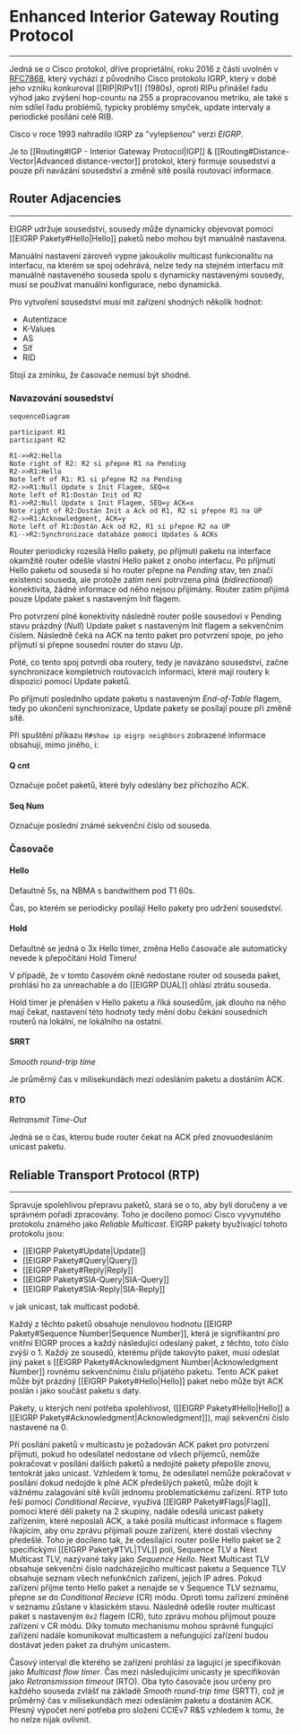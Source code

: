 # Enhanced Interior Gateway Routing Protocol
---

Jedná se o Cisco protokol, dříve proprietální, roku 2016 z části uvolněn v  [RFC7868](https://datatracker.ietf.org/doc/html/rfc7868), který vychází z původního Cisco protokolu IGRP, který v době jeho vzniku konkuroval [[RIP|RIPv1]] (1980s), oproti RIPu přinášel řadu výhod jako zvýšení hop-countu na 255 a propracovanou metriku, ale také s ním sdílel řadu problémů, typicky problémy smyček, update intervaly a periodické posílání celé RIB.

Cisco v roce 1993 nahradilo IGRP za "vylepšenou" verzi *EIGRP*.

Je to [[Routing#IGP - Interior Gateway Protocol|IGP]] & [[Routing#Distance-Vector|Advanced distance-vector]] protokol, který formuje sousedství a pouze při navázání sousedství a změně sítě posílá routovací informace.

## Router Adjacencies
---

EIGRP udržuje sousedství, sousedy může dynamicky objevovat pomocí [[EIGRP Pakety#Hello|Hello]] paketů nebo mohou být manuálně nastavena.

Manuální nastavení zároveň vypne jakoukoliv multicast funkcionalitu na interfacu, na kterém se spoj odehrává, nelze tedy na stejném interfacu mít manuálně nastaveného souseda spolu s dynamicky nastavenými sousedy, musí se používat manuální konfigurace, nebo dynamická.

Pro vytvoření sousedství musí mit zařízení shodných několik hodnot:
- Autentizace
- K-Values
- AS
- Síť
- RID

Stojí za zmínku, že časovače nemusí být shodné.

### Navazování sousedství

```mermaid
sequenceDiagram

participant R1
participant R2

R1->>R2:Hello
Note right of R2: R2 si přepne R1 na Pending
R2->>R1:Hello
Note left of R1: R1 si přepne R2 na Pending
R2->>R1:Null Update s Init Flagem, SEQ=x
Note left of R1:Dostán Init od R2
R1->>R2:Null Update s Init Flagem, SEQ=y ACK=x
Note right of R2:Dostán Init a Ack od R1, R2 si přepne R1 na UP
R2->>R1:Acknowledgment, ACK=y
Note left of R1:Dostán Ack od R2, R1 si přepne R2 na UP
R1-->R2:Synchronizace databáze pomocí Updates & ACKs
```

Router periodicky rozesílá Hello pakety, po přijmutí paketu na interface okamžitě router odešle vlastní Hello paket z onoho interfacu.
Po příjmutí Hello paketu od souseda si ho router přepne na *Pending* stav, ten značí existenci souseda, ale protože zatím není potrvzena plná (*bidirectional*) konektivita, žádné informace od něho nejsou přijímány.
Router zatím přijímá pouze Update paket s nastaveným Init flagem.

Pro potvrzení plné konektivity následně router pošle sousedovi v Pending stavu prázdný (*Null*) Update paket s nastaveným Init flagem a sekvenčním číslem. Následně čeká na ACK na tento paket pro potvrzení spoje, po jeho příjmutí si přepne sousední router do stavu *Up*.

Poté, co tento spoj potvrdí oba routery, tedy je navázáno sousedství, začne synchronizace kompletních routovacích informací, které mají routery k dispozici pomocí Update paketů.

Po příjmutí posledního update paketu s nastaveným *End-of-Table* flagem, tedy po ukončení synchronizace, Update pakety se posílají pouze při změně sítě.

Při spuštění příkazu `R#show ip eigrp neighbors` zobrazené informace obsahují, mimo jiného, i:

#### Q cnt

Označuje počet paketů, které byly odeslány bez příchozího ACK.

#### Seq Num

Označuje poslední známé sekvenční číslo od souseda.

### Časovače

#### Hello

Defaultně 5s, na NBMA s bandwithem pod T1 60s.

Čas, po kterém se periodicky posílají Hello pakety pro udržení sousedství.

#### Hold

Defaultně se jedná o 3x Hello timer, změna Hello časovače ale automaticky nevede k přepočítání Hold Timeru!

V případě, že v tomto časovém okně nedostane router od souseda paket, prohlásí ho za unreachable a do [[EIGRP DUAL]] ohlásí ztrátu souseda.

Hold timer je přenášen v Hello paketu a říká sousedům, jak dlouho na něho mají čekat, nastavení této hodnoty tedy mění dobu čekání sousedních routerů na lokální, ne lokálního na ostatní.

#### SRRT

*Smooth round-trip time*

Je průměrný čas v milisekundách mezi odesláním paketu a dostáním ACK.

#### RTO

*Retransmit Time-Out*

Jedná se o čas, kterou bude router čekat na ACK před znovuodesláním unicast paketu.

## Reliable Transport Protocol (RTP)
---
Spravuje spolehlivou přepravu paketů, stará se o to, aby byli doručeny a ve správném pořadí zpracovány.
Toho je docíleno pomocí Cisco vyvynutého protokolu známého jako *Reliable Multicast*.
EIGRP pakety byužívající tohoto protokolu jsou:
- [[EIGRP Pakety#Update|Update]]
- [[EIGRP Pakety#Query|Query]]
- [[EIGRP Pakety#Reply|Reply]]
- [[EIGRP Pakety#SIA-Query|SIA-Query]]
- [[EIGRP Pakety#SIA-Reply|SIA-Reply]]

v jak unicast, tak multicast podobě.

Každý z těchto paketů obsahuje nenulovou hodnotu [[EIGRP Pakety#Sequence Number|Sequence Number]], která je signifikantní pro vnitřní EIGRP proces a každý následující odeslaný paket, z těchto, toto číslo zvýší o 1.
Každý ze sousedů, kterému příjde takovýto paket, musí odeslat jiný paket s [[EIGRP Pakety#Acknowledgment Number|Acknowledgment Number]] rovnému sekvenčnímu číslu přijatého paketu.
Tento ACK paket může být prázdný [[EIGRP Pakety#Hello|Hello]] paket nebo může být ACK poslán i jako součást paketu s daty.

Pakety, u kterých není potřeba spolehlivost, ([[EIGRP Pakety#Hello|Hello]] a [[EIGRP Pakety#Acknowledgment|Acknowledgment]]), mají sekvenční číslo nastavené na 0.

Při posílání paketů v multicastu je požadován ACK paket pro potvrzení příjmutí, pokud ho odesílatel nedostane od všech příjemců, nemůže pokračovat v posílání dalších paketů a nedojité pakety přepošle znovu, tentokrát jako unicast.
Vzhledem k tomu, že odesílatel nemůže pokračovat v posílání dokud nedojde k plné ACK předešlých paketů, může dojít k vážnému zalagování sítě kvůli jednomu problematickému zařízení.
RTP toto řeší pomocí *Conditional Recieve*, využívá [[EIGRP Pakety#Flags|Flag]], pomocí které dělí pakety na 2 skupiny, nadále odesílá unicast pakety zařízením, které neposlali ACK, a také posílá multicast informace s flagem říkajícím, aby onu zprávu přijímali pouze zařízení, které dostali všechny předešlé. 
Toho je docíleno tak, že odesílající router pošle Hello paket se 2 specifickými [[EIGRP Pakety#TVL|TVL]] poli, Sequence TLV a Next Multicast TLV, nazývané taky jako *Sequence Hello*.
Next Multicast TLV obsahuje sekvenční číslo nadcházejícího multicast paketu a Sequence TLV obsahuje seznam všech nefunkčních zařízení, jejich IP adres.
Pokud zařízení příjme tento Hello paket a nenajde se v Sequence TLV seznamu, přepne se do *Conditional Recieve* (CR) módu. Oproti tomu zařízení zmíněné v seznamu zůstane v klasickém stavu.
Následně odešle router multicast paket s nastaveným `0x2` flagem (CR), tuto zprávu mohou příjmout pouze zařízení v CR módu.
Díky tomuto mechanismu mohou správně fungující zařízení nadále komunikovat multicastem a nefungující zařízení budou dostávat jeden paket za druhým unicastem.

Časový interval dle kterého se zařízení prohlásí za lagující je specifikován jako *Multicast flow timer*.
Čas mezi následujícími unicasty je specifikován jako *Retransmission timeout* (RTO).
Oba tyto časovače jsou určeny pro každého souseda zvlášť na základě *Smooth round-trip time* (SRTT), což je průměrný čas v milisekundách mezi odesláním paketu a dostáním ACK.
Přesný výpočet není potřeba pro složení CCIEv7 R&S vzhledem k tomu, že ho nelze nijak ovlivnit.


